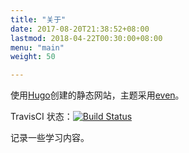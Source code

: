 ```yaml
---
title: "关于"
date: 2017-08-20T21:38:52+08:00
lastmod: 2018-04-22T00:30:00+08:00
menu: "main"
weight: 50

---
```


使用[Hugo](https://gohugo.io/)创建的静态网站，主题采用[even](https://github.com/olOwOlo/hugo-theme-even)。

TravisCI 状态：[![Build Status](https://travis-ci.org/xiayu0813/xiayu0813.github.io.svg?branch=source)](https://travis-ci.org/xiayu0813/xiayu0813.github.io)

记录一些学习内容。

